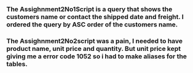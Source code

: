 
### The Assighnment2No1Script is a query that shows the customers name or contact the shipped date and freight. I ordered the query by ASC order of the customers name. 

### The Assighnment2No2script was a pain, I needed to have product name, unit price and quantity. But unit price kept giving me a error code 1052 so i had to make aliases for the tables. 
